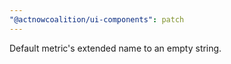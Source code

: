 ```yaml
---
"@actnowcoalition/ui-components": patch
---
```


Default metric's extended name to an empty string.
